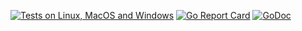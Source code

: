 [![Tests on Linux, MacOS and Windows](https://github.com/bep/githubreleasedownloader/workflows/Test/badge.svg)](https://github.com/bep/githubreleasedownloader/actions?query=workflow:Test)
[![Go Report Card](https://goreportcard.com/badge/github.com/bep/githubreleasedownloader)](https://goreportcard.com/report/github.com/bep/githubreleasedownloader)
[![GoDoc](https://godoc.org/github.com/bep/githubreleasedownloader?status.svg)](https://godoc.org/github.com/bep/githubreleasedownloader)